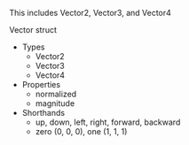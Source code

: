 This includes Vector2, Vector3,  and Vector4

Vector struct
- Types
	- Vector2
	- Vector3
	- Vector4
- Properties
	- normalized
	- magnitude
- Shorthands
	- up, down, left, right, forward, backward
	- zero (0, 0, 0), one (1, 1, 1)
